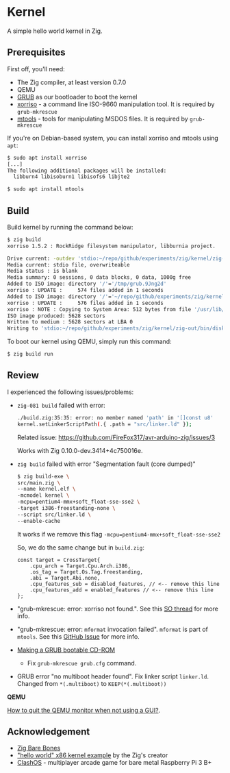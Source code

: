 # Kernel

A simple hello world kernel in Zig.

## Prerequisites

First off, you'll need:
- The Zig compiler, at least version 0.7.0
- QEMU
- [GRUB][grub] as our bootloader to boot the kernel
- [xorriso][xorriso] - a command line ISO-9660 manipulation tool. It is required
  by `grub-mkrescue`
- [mtools][mtools] - tools for manipulating MSDOS files. It is required by `grub-mkrescue`

[grub]: https://wiki.osdev.org/GRUB
[xorriso]: https://www.gnu.org/software/xorriso/
[mtools]: https://www.gnu.org/software/mtools/ 

If you're on Debian-based system, you can install xorriso and mtools using `apt`:
```sh
$ sudo apt install xorriso
[...]
The following additional packages will be installed:
  libburn4 libisoburn1 libisofs6 libjte2

$ sudo apt install mtools
```

## Build

Build kernel by running the command below:

```sh
$ zig build
xorriso 1.5.2 : RockRidge filesystem manipulator, libburnia project.

Drive current: -outdev 'stdio:~/repo/github/experiments/zig/kernel/zig-out/bin/disk.iso'
Media current: stdio file, overwriteable
Media status : is blank
Media summary: 0 sessions, 0 data blocks, 0 data, 1000g free
Added to ISO image: directory '/'='/tmp/grub.9Jng2d'
xorriso : UPDATE :     574 files added in 1 seconds
Added to ISO image: directory '/'='~/repo/github/experiments/zig/kernel/zig-cache/iso_root'
xorriso : UPDATE :     576 files added in 1 seconds
xorriso : NOTE : Copying to System Area: 512 bytes from file '/usr/lib/grub/i386-pc/boot_hybrid.img'
ISO image produced: 5628 sectors
Written to medium : 5628 sectors at LBA 0
Writing to 'stdio:~/repo/github/experiments/zig/kernel/zig-out/bin/disk.iso' completed successfully.
```

To boot our kernel using QEMU, simply run this command:

```sh
$ zig build run
```

## Review

I experienced the following issues/problems:
- `zig-081 build` failed with error:
    ```sh
    ./build.zig:35:35: error: no member named 'path' in '[]const u8'
    kernel.setLinkerScriptPath(.{ .path = "src/linker.ld" });
    ```
    Related issue: https://github.com/FireFox317/avr-arduino-zig/issues/3
    
    Works with Zig 0.10.0-dev.3414+4c750016e.
- `zig build` failed with error "Segmentation fault (core dumped)"
    ```sh
    $ zig build-exe \
    src/main.zig \
    --name kernel.elf \
    -mcmodel kernel \
    -mcpu=pentium4-mmx+soft_float-sse-sse2 \
    -target i386-freestanding-none \
    --script src/linker.ld \
    --enable-cache
    ```
    It works if we remove this flag `-mcpu=pentium4-mmx+soft_float-sse-sse2`

    So, we do the same change but in `build.zig`:

    ```zig
    const target = CrossTarget{
        .cpu_arch = Target.Cpu.Arch.i386,
        .os_tag = Target.Os.Tag.freestanding,
        .abi = Target.Abi.none,
        .cpu_features_sub = disabled_features, // <-- remove this line
        .cpu_features_add = enabled_features // <-- remove this line
    };    
    ```
- "grub-mkrescue: error: xorriso not found.". See this [SO thread][so-thread-osdev-grub] for more info.
- "grub-mkrescue: error: `mformat` invocation failed". `mformat` is part of
  `mtools`. See this [GitHub Issue][gh-issue-mformat] for more info.
- [Making a GRUB bootable
  CD-ROM](https://www.gnu.org/software/grub/manual/grub/html_node/Making-a-GRUB-bootable-CD_002dROM.html)
  - Fix `grub-mkrescue grub.cfg` command.
- GRUB error "no multiboot header found". Fix linker script `linker.ld`. Changed
  from `*(.multiboot)` to `KEEP(*(.multiboot))`

[so-thread-osdev-grub]: https://stackoverflow.com/q/45991142/206570
[gh-issue-mformat]: https://github.com/Distroshare/distroshare-ubuntu-imager/issues/23

**QEMU**

[How to quit the QEMU monitor when not using a GUI?](https://superuser.com/questions/1087859/how-to-quit-the-qemu-monitor-when-not-using-a-gui).

## Acknowledgement

- [Zig Bare Bones](https://wiki.osdev.org/Zig_Bare_Bones)
- ["hello world" x86 kernel example](https://github.com/andrewrk/HellOS) by the
  Zig's creator
- [ClashOS](https://github.com/andrewrk/clashos) - multiplayer arcade game for
  bare metal Raspberry Pi 3 B+
